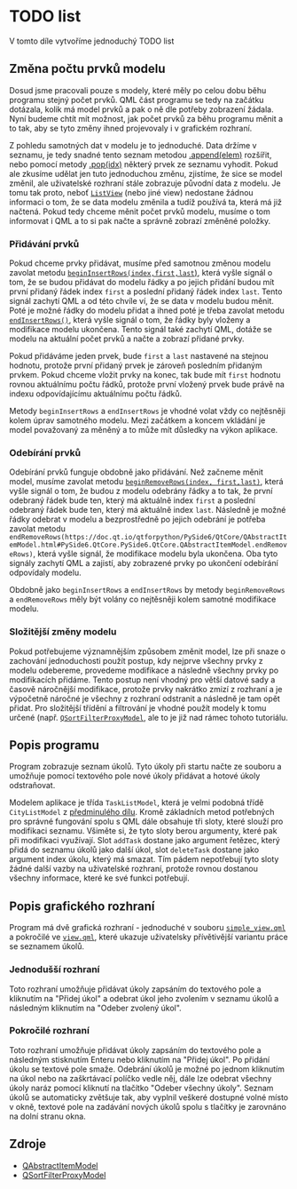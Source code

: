 # TODO list

V tomto díle vytvoříme jednoduchý TODO list

## Změna počtu prvků modelu
Dosud jsme pracovali pouze s modely, které měly po celou dobu běhu programu
stejný počet prvků. QML část programu se tedy na začátku dotázala, kolik má
model prvků a pak o ně dle potřeby zobrazení žádala. Nyní budeme chtít mít
možnost, jak počet prvků za běhu programu měnit a to tak, aby se tyto změny
ihned projevovaly i v grafickém rozhraní. 

Z pohledu samotných dat v modelu je to jednoduché. Data držíme v seznamu, je
tedy snadné tento seznam metodou [.append(elem)](https://docs.python.org/3/library/stdtypes.html#mutable-sequence-types) rozšířit, nebo pomocí
metody [.pop(idx)](https://docs.python.org/3/library/stdtypes.html#mutable-sequence-types) některý prvek ze seznamu vyhodit. Pokud ale zkusíme udělat
jen tuto jednoduchou změnu, zjistíme, že sice se model změnil, ale uživatelské
rozhraní stále zobrazuje původní data z modelu. Je tomu tak proto, neboť
[`ListView`](https://docs.python.org/3/library/stdtypes.html#mutable-sequence-types) (nebo jiné view) nedostane žádnou informaci o tom, že se data
modelu změnila a tudíž používá ta, která má již načtená. Pokud tedy chceme měnit
počet prvků modelu, musíme o tom informovat i QML a to si pak načte a správně
zobrazí změněné položky.

### Přidávání prvků
Pokud chceme prvky přidávat, musíme před samotnou změnou modelu zavolat metodu
[`beginInsertRows(index,first,last`)](https://doc.qt.io/qtforpython/PySide6/QtCore/QAbstractItemModel.html#PySide6.QtCore.PySide6.QtCore.QAbstractItemModel.beginInsertRows), která vyšle signál o tom, že se budou
přidávat do modelu řádky a po jejich přidání budou mít první přidaný řádek index
`first` a poslední přidaný řádek index `last`. Tento signál zachytí QML a od
této chvíle ví, že se data v modelu budou měnit. Poté je možné řádky do modelu
přidat a ihned poté je třeba zavolat metodu [`endInsertRows()`](https://doc.qt.io/qtforpython/PySide6/QtCore/QAbstractItemModel.html#PySide6.QtCore.PySide6.QtCore.QAbstractItemModel.endInsertRows), která vyšle
signál o tom, že řádky byly vloženy a modifikace modelu ukončena. Tento signál
také zachytí QML, dotáže se modelu na aktuální počet prvků a načte a zobrazí
přidané prvky. 

Pokud přidáváme jeden prvek, bude `first` a `last` nastavené na stejnou hodnotu,
protože první přidaný prvek je zároveň posledním přidaným prvkem. Pokud chceme
vložit prvky na konec, tak bude mít `first` hodnotu rovnou aktuálnímu počtu
řádků, protože první vložený prvek bude právě na indexu odpovídajícímu
aktuálnímu počtu řádků.

Metody `beginInsertRows` a `endInsertRows` je vhodné volat vždy co nejtěsněji
kolem úprav samotného modelu. Mezi začátkem a koncem vkládání je model
považovaný za měněný a to může mít důsledky na výkon aplikace.

### Odebírání prvků
Odebírání prvků funguje obdobně jako přidávání. Než začneme měnit model, musíme
zavolat metodu [`beginRemoveRows(index, first,last)`](https://doc.qt.io/qtforpython/PySide6/QtCore/QAbstractItemModel.html#PySide6.QtCore.PySide6.QtCore.QAbstractItemModel.beginRemoveRows), která vyšle signál o
tom, že budou z modelu odebrány řádky a to tak, že první odebraný řádek bude
ten, který má aktuálně index `first` a poslední odebraný řádek bude ten, který
má aktuálně index `last`. Následně je možné řádky odebrat v modelu a
bezprostředně po jejich odebrání je potřeba zavolat metodu `endRemoveRows(https://doc.qt.io/qtforpython/PySide6/QtCore/QAbstractItemModel.html#PySide6.QtCore.PySide6.QtCore.QAbstractItemModel.endRemoveRows)`,
která vyšle signál, že modifikace modelu byla ukončena. Oba tyto signály zachytí
QML a zajistí, aby zobrazené prvky po ukončení odebírání odpovídaly modelu. 

Obdobně jako `beginInsertRows` a `endInsertRows` by metody `beginRemoveRows` a
`endRemoveRows` měly být volány co nejtěsněji kolem samotné modifikace modelu.

### Složitější změny modelu
Pokud potřebujeme významnějším způsobem změnit model, lze při snaze o zachování
jednoduchosti použít postup, kdy nejprve všechny prvky z modelu odebereme,
provedeme modifikace a následně všechny prvky po modifikacích přidáme. Tento
postup není vhodný pro větší datové sady a časově náročnější modifikace, protože
prvky nakrátko zmizí z rozhraní a je výpočetně náročné je všechny z rozhraní
odstranit a následně je tam opět přidat. Pro složitější třídění a filtrování je
vhodné použít modely k tomu určené (např.
[`QSortFilterProxyModel`](https://doc.qt.io/qt-6/qsortfilterproxymodel.html),
ale to je již nad rámec tohoto tutoriálu.

## Popis programu
Program zobrazuje seznam úkolů. Tyto úkoly při startu načte ze souboru a
umožňuje pomocí textového pole nové úkoly přidávat a hotové úkoly odstraňovat. 

Modelem aplikace je třída `TaskListModel`, která je velmi podobná třídě
`CityListModel` z [předminulého dílu](04_city_list). Kromě základních metod potřebných pro
správné fungování spolu s QML dále obsahuje tři sloty, které slouží pro
modifikaci seznamu. Všiměte si, že tyto sloty berou argumenty, které pak při
modifikaci využívají. Slot `addTask` dostane jako argument řetězec, který přidá
do seznamu úkolů jako další úkol, slot `deleteTask` dostane jako argument index
úkolu, který má smazat. Tím pádem nepotřebují tyto sloty žádné další vazby na
uživatelské rozhraní, protože rovnou dostanou všechny informace, které ke své
funkci potřebují.

## Popis grafického rozhraní
Program má dvě grafická rozhraní - jednoduché v souboru
[`simple_view.qml`](todo_list/simple_view.qml) a pokročilé ve
[`view.qml`](todo_list/view.qml), které ukazuje uživatelsky přívětivější
variantu práce se seznamem úkolů. 

### Jednodušší rozhraní
Toto rozhraní umožňuje přidávat úkoly zapsáním do textového pole a kliknutím na
"Přidej úkol" a odebrat úkol jeho zvolením v seznamu úkolů a následným kliknutím
na "Odeber zvolený úkol".

### Pokročilé rozhraní
Toto rozhraní umožňuje přidávat úkoly zapsáním do textového pole a následným
stisknutím Enteru nebo kliknutím na "Přidej úkol". Po přidání úkolu se textové
pole smaže. Odebrání úkolů je možné po jednom kliknutím na úkol nebo na zaškrtávací
políčko vedle něj, dále lze odebrat všechny úkoly naráz pomocí kliknutí na
tlačítko "Odeber všechny úkoly". Seznam úkolů se automaticky zvětšuje tak, aby
vyplnil veškeré dostupné volné místo v okně, textové pole na zadávání nových
úkolů spolu s tlačítky je zarovnáno na dolní stranu okna.

## Zdroje
  - [QAbstractItemModel](https://doc.qt.io/qtforpython/PySide6/QtCore/QAbstractItemModel.html)
  - [QSortFilterProxyModel](https://doc.qt.io/qt-6/qsortfilterproxymodel.html)
